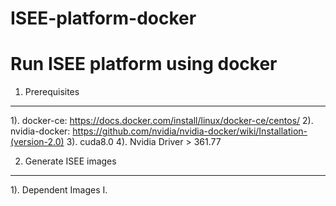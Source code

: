 # ISEE-platform-docker
Run ISEE platform using docker
====
1. Prerequisites
----
1). docker-ce: https://docs.docker.com/install/linux/docker-ce/centos/
2). nvidia-docker: https://github.com/nvidia/nvidia-docker/wiki/Installation-(version-2.0)
3). cuda8.0
4). Nvidia Driver > 361.77

2. Generate ISEE images
----
1). Dependent Images
  I. 
